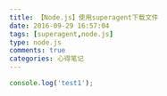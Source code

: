 ```yaml
---
title: 【Node.js】使用superagent下载文件
date: 2016-09-29 16:57:04
tags: [superagent,node.js]
type: node.js
comments: true
categories: 心得笔记
---
```


```js
console.log('test1');
```